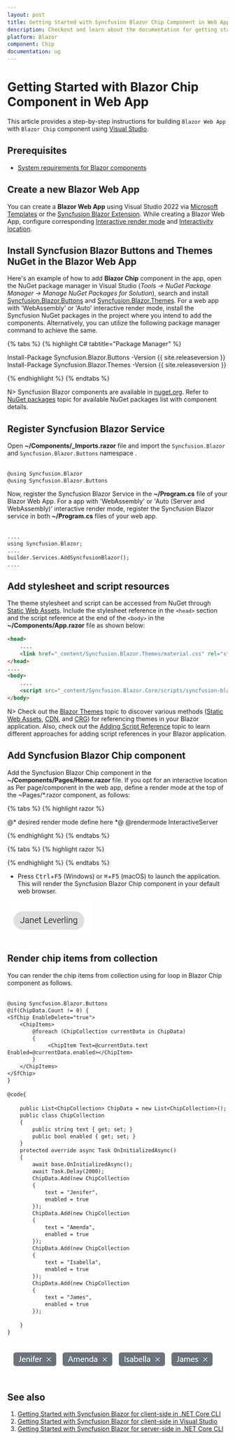 ```yaml
---
layout: post
title: Getting Started with Syncfusion Blazor Chip Component in Web App
description: Checkout and learn about the documentation for getting started with Blazor Chip Component in Blazor Web App.
platform: Blazor
component: Chip
documentation: ug
---
```


# Getting Started with Blazor Chip Component in Web App

This article provides a step-by-step instructions for building `Blazor Web App` with `Blazor Chip` component using [Visual Studio](https://visualstudio.microsoft.com/vs/).

## Prerequisites

* [System requirements for Blazor components](https://blazor.syncfusion.com/documentation/system-requirements)

## Create a new Blazor Web App

You can create a **Blazor Web App** using Visual Studio 2022 via [Microsoft Templates](https://learn.microsoft.com/en-us/aspnet/core/blazor/tooling?view=aspnetcore-8.0) or the [Syncfusion Blazor Extension](https://blazor.syncfusion.com/documentation/visual-studio-integration/template-studio). While creating a Blazor Web App, configure corresponding [Interactive render mode](https://learn.microsoft.com/en-us/aspnet/core/blazor/components/render-modes?view=aspnetcore-8.0#render-modes) and [Interactivity location](https://learn.microsoft.com/en-us/aspnet/core/blazor/tooling?view=aspnetcore-8.0&pivots=windows).

## Install Syncfusion Blazor Buttons and Themes NuGet in the Blazor Web App

Here's an example of how to add **Blazor Chip** component in the app, open the NuGet package manager in Visual Studio (*Tools → NuGet Package Manager → Manage NuGet Packages for Solution*), search and install [Syncfusion.Blazor.Buttons](https://www.nuget.org/packages/Syncfusion.Blazor.Buttons/) and [Syncfusion.Blazor.Themes](https://www.nuget.org/packages/Syncfusion.Blazor.Themes/). For a web app with 'WebAssembly' or 'Auto' interactive render mode, install the Syncfusion NuGet packages in the project where you intend to add the components.  Alternatively, you can utilize the following package manager command to achieve the same.

{% tabs %}
{% highlight C# tabtitle="Package Manager" %}

Install-Package Syncfusion.Blazor.Buttons -Version {{ site.releaseversion }}
Install-Package Syncfusion.Blazor.Themes -Version {{ site.releaseversion }}

{% endhighlight %}
{% endtabs %}

N> Syncfusion Blazor components are available in [nuget.org](https://www.nuget.org/packages?q=syncfusion.blazor). Refer to [NuGet packages](https://blazor.syncfusion.com/documentation/nuget-packages) topic for available NuGet packages list with component details.

## Register Syncfusion Blazor Service

Open **~/Components/_Imports.razor** file and import the `Syncfusion.Blazor` and `Syncfusion.Blazor.Buttons` namespace .

```cshtml

@using Syncfusion.Blazor
@using Syncfusion.Blazor.Buttons
```

Now, register the Syncfusion Blazor Service in the **~/Program.cs** file of your Blazor Web App. For a app with 'WebAssembly' or 'Auto (Server and WebAssembly)' interactive render mode, register the Syncfusion Blazor service in both **~/Program.cs** files of your web app.
```cshtml

....
using Syncfusion.Blazor;
....
builder.Services.AddSyncfusionBlazor();
....

```

## Add stylesheet and script resources

The theme stylesheet and script can be accessed from NuGet through [Static Web Assets](https://blazor.syncfusion.com/documentation/appearance/themes#static-web-assets). Include the stylesheet reference in the `<head>` section and the script reference at the end of the `<body>` in the **~/Components/App.razor** file as shown below:

```html
<head>
    ....
    <link href="_content/Syncfusion.Blazor.Themes/material.css" rel="stylesheet" />
</head>
....
<body>
    ....
    <script src="_content/Syncfusion.Blazor.Core/scripts/syncfusion-blazor.min.js" type="text/javascript"></script>
</body>
```

N> Check out the [Blazor Themes](https://blazor.syncfusion.com/documentation/appearance/themes) topic to discover various methods ([Static Web Assets](https://blazor.syncfusion.com/documentation/appearance/themes#static-web-assets), [CDN](https://blazor.syncfusion.com/documentation/appearance/themes#cdn-reference), and [CRG](https://blazor.syncfusion.com/documentation/common/custom-resource-generator)) for referencing themes in your Blazor application. Also, check out the [Adding Script Reference](https://blazor.syncfusion.com/documentation/common/adding-script-references) topic to learn different approaches for adding script references in your Blazor application.

## Add Syncfusion Blazor Chip component

Add the Syncfusion Blazor Chip component in the **~/Components/Pages/Home.razor** file. If you opt for an interactive location as Per page/component in the web app, define a render mode at the top of the ~Pages/*.razor component, as follows:

{% tabs %}
{% highlight razor %}

@* desired render mode define here *@
@rendermode InteractiveServer

{% endhighlight %}
{% endtabs %}

{% tabs %}
{% highlight razor %}

<SfChip>
    <ChipItems>
        <ChipItem Text="Janet Leverling"></ChipItem>
    </ChipItems>
</SfChip>

{% endhighlight %}
{% endtabs %}

* Press <kbd>Ctrl</kbd>+<kbd>F5</kbd> (Windows) or <kbd>⌘</kbd>+<kbd>F5</kbd> (macOS) to launch the application. This will render the Syncfusion Blazor Chip component in your default web browser.

![Blazor Chip Component](./images/blazor-chip-component.png)
<!-- {% previewsample "https://blazorplayground.syncfusion.com/embed/LDBgtdMdrZfWcvRZ?Chip=false&editor=false&result=true&errorlist=false&theme=bootstrap5" %} -->

## Render chip items from collection

You can render the chip items from collection using for loop in Blazor Chip component as follows.

```cshtml

@using Syncfusion.Blazor.Buttons
@if(ChipData.Count != 0) {
<SfChip EnableDelete="true">
    <ChipItems>
        @foreach (ChipCollection currentData in ChipData)
        {
             <ChipItem Text=@currentData.text Enabled=@currentData.enabled></ChipItem>
        }
    </ChipItems>
</SfChip>
}

@code{

    public List<ChipCollection> ChipData = new List<ChipCollection>();
    public class ChipCollection
    {
        public string text { get; set; }
        public bool enabled { get; set; }
    }
    protected override async Task OnInitializedAsync()
    {
        await base.OnInitializedAsync();
        await Task.Delay(2000);
        ChipData.Add(new ChipCollection
        {
            text = "Jenifer",
            enabled = true
        });
        ChipData.Add(new ChipCollection
        {
            text = "Amenda",
            enabled = true
        });
        ChipData.Add(new ChipCollection
        {
            text = "Isabella",
            enabled = true
        });
        ChipData.Add(new ChipCollection
        {
            text = "James",
            enabled = true
        });

    }
}

```

![Blazor Chip Component](./images/blazor-chip-sample.png)

## See also

1. [Getting Started with Syncfusion Blazor for client-side in .NET Core CLI](https://blazor.syncfusion.com/documentation/getting-started/blazor-webassembly-dotnet-cli)
2. [Getting Started with Syncfusion Blazor for client-side in Visual Studio](https://blazor.syncfusion.com/documentation/getting-started/blazor-webassembly-visual-studio)
3. [Getting Started with Syncfusion Blazor for server-side in .NET Core CLI](https://blazor.syncfusion.com/documentation/getting-started/blazor-server-side-dotnet-cli)

